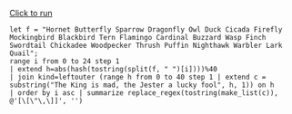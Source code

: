 [Click to run](https://dataexplorer.azure.com/clusters/help/databases/Samples?query=H4sIAAAAAAAAA02QW2vbQBCF3%2FMrDoJiCfTgFL8VQ4lDCOmdGPJgmzBajbRbrXbF7ArHpj%2B%2B4ya0fTvM5Xwzx3NGhzWK%2ByhB9c2cM0vnT3icSCQecSvUx3CpfDt63M5mwMYZagl3TvhS%2FxLN4ELfOGlx48kMf9SWJeDO06itiA1J6wJ5BZzPqvFEaVKHYCwej1HaTM5jY50ZqGXGU4ztxGZgwdbKnCy%2Bz13nAr663mZLx0EdpPHa%2F0wy4Mes%2B8WHK6HQMxw6iSOWyBHvV0iZJ1xf%2FQK%2FZA4t7JqaVFpKtswxZdELyzR5l8uuRoGi2rlDVVXvVkvd%2BRmVqv%2B1a89djrPGg%2FIVY%2F%2FDrJZvGPzFGM01zc0boNhaxidVcAkjtTWyFh44XQwJXoM9oYvRFzVsjeuqQgyweoGmoyPNSd%2BiZNQ%2FzeNI4s4M4UkD52fhnl%2F%2BPTPSwM%2FepVyaqqrxcbHb7%2FbFvt4fDosai0X1G%2FKxL973AQAA)

```
let f = "Hornet Butterfly Sparrow Dragonfly Owl Duck Cicada Firefly Mockingbird Blackbird Tern Flamingo Cardinal Buzzard Wasp Finch Swordtail Chickadee Woodpecker Thrush Puffin Nighthawk Warbler Lark Quail";
range i from 0 to 24 step 1
| extend h=abs(hash(tostring(split(f, " ")[i])))%40
| join kind=leftouter (range h from 0 to 40 step 1 | extend c = substring("The King is mad, the Jester a lucky fool", h, 1)) on h
| order by i asc | summarize replace_regex(tostring(make_list(c)), @'[\[\"\,\]]', '')
```
